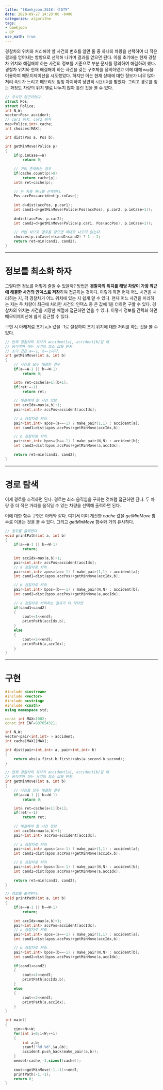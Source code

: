 ```yaml
---
title: "[Baekjoon,2618] 경찰차"
date: 2020-09-27 14:20:00 -0400
categories: algorithm 
tags:
- baekjoon 
- DP 
use_math: true
---
```


경찰차의 위치와 처리해야 할 사건의 번호를 알면 둘 중 하나의 차량을 선택하여 더 작은 결과를 얻어내는 방향으로 선택해 나가며 결과를 얻으면 된다. 
이를 초기에는 현재 경찰차 위치와 해결해야 하는 사건의 정보를 기준으로 부분 문제를 정의하여 해결하려 했다. 
경찰차 위치와 현재 해결해야 하는 사건을 갖는 구조체를 정의하였고 이에 대해 `map`을 이용하여 메모이제이션을 시도했었다. 
하지만 이는 현재 상태에 대한 정보가 너무 많아 처리 속도가 느리고 메모리도 엄청 차지하여 당연히 `시간초과`를 받았다. 
그리고 경로를 찾는 과정도 차량의 위치 별로 나누지 않아 틀린 것을 볼 수 있다. 
```cpp
// 무식한 접근이었다. 
struct Pos;
struct Police;
int N,W;
vector<Pos> accident;
// car1 위치, car2 위치 
map<Police,int> cache;
int choices[MAX];

int dist(Pos a, Pos b);

int getMinMove(Police p)
{
    if(p.inCase==W)
        return 0;
    
    // 이미 존재하는 경우 
    if(cache.count(p)>0)
        return cache[p];
    int& ret=cache[p];
    
    // 두 차중 하나를 선택한다.
    Pos accPos=accident[p.inCase];
    
    int d=dist(accPos, p.car1);
    int cand1=d+getMinMove(Police(Pos(accPos), p.car2, p.inCase+1));
    
    d=dist(accPos, p.car2);
    int cand2=d+getMinMove(Police(p.car1, Pos(accPos), p.inCase+1));
    
    // 이런 식으로 경로를 찾으면 제대로 나오지 않는다. 
    choices[p.inCase]=(cand1<cand2) ? 1 : 2;
    return ret=min(cand1, cand2);
}
```

---

# 정보를 최소화 하자 
그렇다면 정보를 어떻게 줄일 수 있을까? 방법은 **경찰차의 위치를 해당 차량이 가장 최근에 해결한 사건의 인덱스로 저장**하여 접근하는 것이다. 
이렇게 하면 현재 어느 사건을 처리하는 지, 각 경찰차가 어느 위치에 있는 지 쉽게 알 수 있다. 
현재 어느 사건을 처리하는 지는 두 차량이 최근에 처리한 사건의 인덱스 중 큰 값에 1을 더하면 구할 수 있다. 
경찰차의 위치는 사건을 저장한 배열에 접근하면 얻을 수 있다. 
이렇게 정보를 간략화 하면 메모이제이션에 쉽게 접근할 수 있다.  

구현 시 아래처럼 초기 a,b 값을 -1로 설정하여 초기 위치에 대한 처리를 하는 것을 볼 수 있다. 
```cpp
// 현재 경찰차의 위치가 accident[a], accident[b]일 때 
// 움직여야 하는 거리의 최소 값을 반환 
// 초기 값은 a=-1, b=-1이다.
int getMinMove(int a, int b)
{
    // 사건을 모두 해결한 경우 
    if(a==W-1 || b==W-1)
        return 0;

    int& ret=cache[a+1][b+1];
    if(ret!=-1)
        return ret;
    
    // 해결해야 할 사건 정보  
    int accIdx=max(a,b)+1;
    pair<int,int> accPos=accident[accIdx];
    
    // a 경찰차로 처리 
    pair<int,int> apos=(a==-1) ? make_pair(1,1) : accident[a];
    int cand1=dist(apos,accPos)+getMinMove(accIdx,b);

    // b 경찰차로 처리 
    pair<int,int> bpos=(b==-1) ? make_pair(N,N) : accident[b];
    int cand2=dist(bpos,accPos)+getMinMove(a,accIdx);
    
    return ret=min(cand1, cand2);
}
```

---

# 경로 탐색 
이제 경로를 추적하면 된다. 경로는 최소 움직임을 구하는 것처럼 접근하면 된다. 
두 차량 중 더 적은 거리를 움직일 수 있는 차량을 선택해 출력하면 된다. 

이에 대한 함수 구현은 아래와 같다. 
여기서 이미 계산한 $cache$ 값을 $getMinMove$ 함수로 이용는 것을 볼 수 있다. 그리고 $getMinMove$ 함수와 거의 유사하다. 
```cpp
// 경로를 출력한다. 
void printPath(int a, int b)
{
    if(a==W-1 || b==W-1)
        return;
    
    int accIdx=max(a,b)+1;
    pair<int,int> accPos=accident[accIdx];
    // a 경찰차로 처리 
    pair<int,int> apos=(a==-1) ? make_pair(1,1) : accident[a];
    int cand1=dist(apos,accPos)+getMinMove(accIdx,b);

    // b 경찰차로 처리 
    pair<int,int> bpos=(b==-1) ? make_pair(N,N) : accident[b];
    int cand2=dist(bpos,accPos)+getMinMove(a,accIdx);
    
    // a 경찰차로 처리하는 결과가 더 작다면
    if(cand1<cand2)
    {
        cout<<1<<endl;
        printPath(accIdx,b);
    }
    else
    {
        cout<<2<<endl;
        printPath(a,accIdx);
    }
}
```

--- 

# 구현 
```cpp
#include <iostream>
#include <vector>
#include <cstring>
#include <cmath>
using namespace std;

const int MAX=1002;
const int INF=987654321;

int N,W;
vector<pair<int,int> > accident;
int cache[MAX][MAX];

int dist(pair<int,int> a, pair<int,int> b)
{
    return abs(a.first-b.first)+abs(a.second-b.second);
}

// 현재 경찰차의 위치가 accident[a], accident[b]일 때 
// 움직여야 하는 거리의 최소 값을 반환 
int getMinMove(int a, int b)
{
    // 사건을 모두 해결한 경우 
    if(a==W-1 || b==W-1)
        return 0;

    int& ret=cache[a+1][b+1];
    if(ret!=-1)
        return ret;
    
    // 해결해야 할 사건 정보  
    int accIdx=max(a,b)+1;
    pair<int,int> accPos=accident[accIdx];
    
    // a 경찰차로 처리 
    pair<int,int> apos=(a==-1) ? make_pair(1,1) : accident[a];
    int cand1=dist(apos,accPos)+getMinMove(accIdx,b);

    // b 경찰차로 처리 
    pair<int,int> bpos=(b==-1) ? make_pair(N,N) : accident[b];
    int cand2=dist(bpos,accPos)+getMinMove(a,accIdx);
    
    return ret=min(cand1, cand2);
}

// 경로를 출력한다. 
void printPath(int a, int b)
{
    if(a==W-1 || b==W-1)
        return;
    
    int accIdx=max(a,b)+1;
    pair<int,int> accPos=accident[accIdx];
    // a 경찰차로 처리 
    pair<int,int> apos=(a==-1) ? make_pair(1,1) : accident[a];
    int cand1=dist(apos,accPos)+getMinMove(accIdx,b);

    // b 경찰차로 처리 
    pair<int,int> bpos=(b==-1) ? make_pair(N,N) : accident[b];
    int cand2=dist(bpos,accPos)+getMinMove(a,accIdx);
    
    if(cand1<cand2)
    {
        cout<<1<<endl;
        printPath(accIdx,b);
    }
    else
    {
        cout<<2<<endl;
        printPath(a,accIdx);
    }
}

int main()
{
    cin>>N>>W;
    for(int i=0;i<W;++i)
    {
        int a,b;
        scanf("%d %d",&a,&b);
        accident.push_back(make_pair(a,b));
    }
    memset(cache,-1,sizeof(cache));
    
    cout<<getMinMove(-1,-1)<<endl;
    printPath(-1,-1);
    return 0;
}
```
